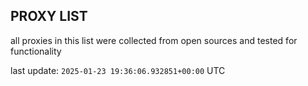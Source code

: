 ## PROXY LIST

all proxies in this list were collected from open sources and tested for functionality

last update: `2025-01-23 19:36:06.932851+00:00` UTC